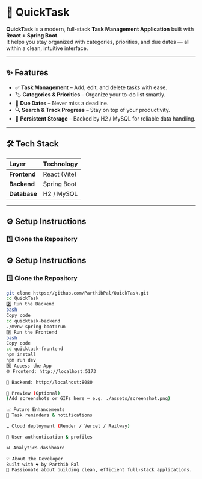 # 🚀 QuickTask

**QuickTask** is a modern, full-stack **Task Management Application** built with **React + Spring Boot**.  
It helps you stay organized with categories, priorities, and due dates — all within a clean, intuitive interface.

---

## ✨ Features

- ✅ **Task Management** – Add, edit, and delete tasks with ease.  
- 🏷️ **Categories & Priorities** – Organize your to-do list smartly.  
- 📅 **Due Dates** – Never miss a deadline.  
- 🔍 **Search & Track Progress** – Stay on top of your productivity.  
- 💾 **Persistent Storage** – Backed by H2 / MySQL for reliable data handling.

---

## 🛠 Tech Stack

| Layer | Technology |
| :---- | :---------- |
| **Frontend** | React (Vite) |
| **Backend** | Spring Boot |
| **Database** | H2 / MySQL |

---

## ⚙️ Setup Instructions

### 1️⃣ Clone the Repository
## ⚙️ Setup Instructions

### 1️⃣ Clone the Repository
```bash
git clone https://github.com/ParthibPal/QuickTask.git
cd QuickTask
2️⃣ Run the Backend
bash
Copy code
cd quicktask-backend
./mvnw spring-boot:run
3️⃣ Run the Frontend
bash
Copy code
cd quicktask-frontend
npm install
npm run dev
4️⃣ Access the App
🌐 Frontend: http://localhost:5173

🔧 Backend: http://localhost:8080

📸 Preview (Optional)
(Add screenshots or GIFs here — e.g. ./assets/screenshot.png)

📈 Future Enhancements
🔔 Task reminders & notifications

☁️ Cloud deployment (Render / Vercel / Railway)

👥 User authentication & profiles

📊 Analytics dashboard

💡 About the Developer
Built with ❤️ by Parthib Pal
📧 Passionate about building clean, efficient full-stack applications.

